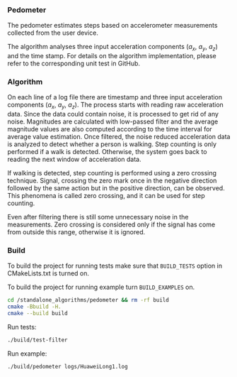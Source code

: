 ### Pedometer

The pedometer estimates steps based on accelerometer measurements collected from the user device.

The algorithm analyses three input acceleration components $(a_x, \:a_y, \:a_z)$ and the time stamp.
For details on the algorithm implementation, please refer to the corresponding unit test in GitHub.

### Algorithm

On each line of a log file there are timestamp and three input acceleration components $(a_x, \:a_y, \:a_z)$.
The process starts with reading raw acceleration data. Since the data could contain noise, it is processed to get rid of any noise. Magnitudes are calculated with low-passed filter and the average magnitude values are also computed according to the time interval for average value estimation. Once filtered, the noise reduced acceleration data is analyzed to detect whether a person is walking. Step counting is only performed if a walk is detected. Otherwise, the system goes back to reading the next window of acceleration data.

If walking is detected, step counting is performed using a zero crossing technique. Signal, crossing the zero mark once in the negative direction followed by the same action but in the positive direction, can be observed. This phenomena is called zero crossing, and it can be used for step counting.

Even after filtering there is still some unnecessary noise in the measurements. Zero crossing is considered
only if the signal has come from outside this range, otherwise it is ignored.

### Build

To build the project for running tests make sure that `BUILD_TESTS` option in CMakeLists.txt is turned on.

To build the project for running example turn `BUILD_EXAMPLES` on.

```sh
cd /standalone_algorithms/pedometer && rm -rf build
cmake -Bbuild -H.
cmake --build build
```

Run tests:

```sh
./build/test-filter
```

Run example:

```sh
./build/pedometer logs/HuaweiLong1.log
```
